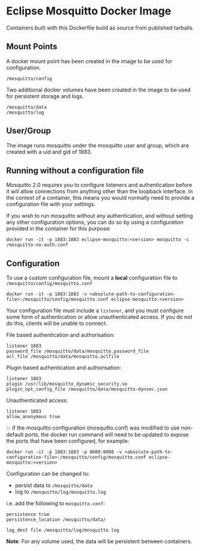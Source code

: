 # Eclipse Mosquitto Docker Image
Containers built with this Dockerfile build as source from published tarballs.

## Mount Points
A docker mount point has been created in the image to be used for configuration.
```
/mosquitto/config
```

Two additional docker volumes have been created in the image to be used for persistent storage and logs.
```
/mosquitto/data
/mosquitto/log
```

## User/Group

The image runs mosquitto under the mosquitto user and group, which are created with a uid and gid of 1883.

## Running without a configuration file
Mosquitto 2.0 requires you to configure listeners and authentication before it
will allow connections from anything other than the loopback interface. In the
context of a container, this means you would normally need to provide a
configuration file with your settings.

If you wish to run mosquitto without any authentication, and without setting
any other configuration options, you can do so by using a configuration
provided in the container for this purpose:
```
docker run -it -p 1883:1883 eclipse-mosquitto:<version> mosquitto -c /mosquitto-no-auth.conf
```

## Configuration
To use a custom configuration file, mount a **local** configuration file to `/mosquitto/config/mosquitto.conf`

```
docker run -it -p 1883:1883 -v <absolute-path-to-configuration-file>:/mosquitto/config/mosquitto.conf eclipse-mosquitto:<version>
```

Your configuration file must include a `listener`, and you must configure some
form of authentication or allow unauthenticated access. If you do not do this,
clients will be unable to connect.


File based authentication and authorisation:
```
listener 1883
password_file /mosquitto/data/mosquitto.password_file
acl_file /mosquitto/data/mosquitto.aclfile
```

Plugin based authentication and authorisation:
```
listener 1883
plugin /usr/lib/mosquitto_dynamic_security.so
plugin_opt_config_file /mosquitto/data/mosquitto-dynsec.json
```

Unauthenticated access:
```
listener 1883
allow_anonymous true
```

:boom: if the mosquitto configuration (mosquitto.conf) was modified
to use non-default ports, the docker run command will need to be updated
to expose the ports that have been configured, for example:

```
docker run -it -p 1883:1883 -p 8080:8080 -v <absolute-path-to-configuration-file>:/mosquitto/config/mosquitto.conf eclipse-mosquitto:<version>
```

Configuration can be changed to:

* persist data to `/mosquitto/data`
* log to `/mosquitto/log/mosquitto.log`

i.e. add the following to `mosquitto.conf`:
```
persistence true
persistence_location /mosquitto/data/

log_dest file /mosquitto/log/mosquitto.log
```

**Note**: For any volume used, the data will be persistent between containers.